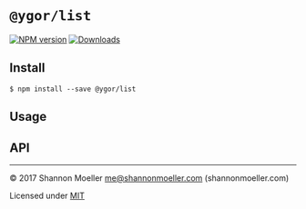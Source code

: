 # `@ygor/list`

[![NPM version][npm-img]][npm-url] [![Downloads][downloads-img]][npm-url]

## Install

```
$ npm install --save @ygor/list
```

## Usage

## API

----

© 2017 Shannon Moeller <me@shannonmoeller.com> (shannonmoeller.com)

Licensed under [MIT](http://shannonmoeller.com/mit.txt)

[downloads-img]: http://img.shields.io/npm/dm/@ygor/file.svg?style=flat-square
[npm-img]:       http://img.shields.io/npm/v/@ygor/file.svg?style=flat-square
[npm-url]:       https://npmjs.org/package/@ygor/file
